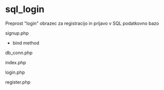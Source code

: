 # sql_login

Preprost "login" obrazec za registracijo in prijavo v SQL podatkovno bazo


signup.php 
- bind method


db_conn.php	

index.php	

login.php	

register.php
